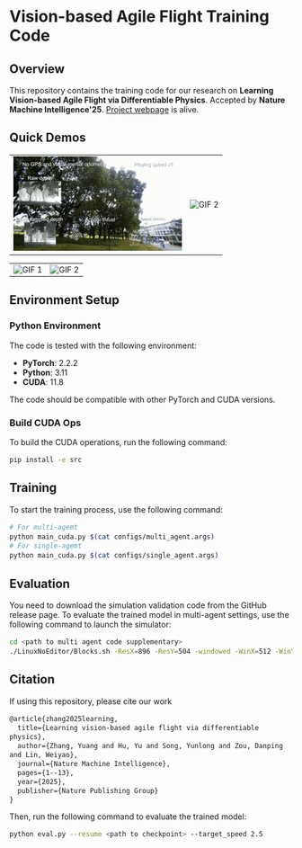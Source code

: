 # Vision-based Agile Flight Training Code

## Overview

This repository contains the training code for our research on **Learning Vision-based Agile Flight via Differentiable Physics**. Accepted by **Nature Machine Intelligence'25**. [Project webpage](https://henryhuyu.github.io/DiffPhysDrone_Web/) is alive.

## Quick Demos

<table>
  <tr>
    <td><img src="./gifs/20ms.gif" alt="GIF 1" width="300"></td>
    <td><img src="./gifs/fpv_dense.gif" alt="GIF 2" width="300"></td>
  </tr>
</table>

<table>
  <tr>
    <td><img src="./gifs/swap_position.gif" alt="GIF 1" width="300"></td>
    <td><img src="./gifs/main_task.gif" alt="GIF 2" width="300"></td>
  </tr>
</table>


## Environment Setup
### Python Environment

The code is tested with the following environment:

- **PyTorch**: 2.2.2
- **Python**: 3.11
- **CUDA**: 11.8

The code should be compatible with other PyTorch and CUDA versions.

### Build CUDA Ops

To build the CUDA operations, run the following command:

```bash
pip install -e src
```

## Training

To start the training process, use the following command:

```bash
# For multi-agemt
python main_cuda.py $(cat configs/multi_agent.args)
# For single-agemt
python main_cuda.py $(cat configs/single_agent.args)
```

## Evaluation
You need to download the simulation validation code from the GitHub release page.
To evaluate the trained model in multi-agent settings, use the following command to launch the simulator:
```bash
cd <path to multi agent code supplementary>
./LinuxNoEditor/Blocks.sh -ResX=896 -ResY=504 -windowed -WinX=512 -WinY=304 -settings=$PWD/settings.json
```

## Citation
If using this repository, please cite our work
```
@article{zhang2025learning,
  title={Learning vision-based agile flight via differentiable physics},
  author={Zhang, Yuang and Hu, Yu and Song, Yunlong and Zou, Danping and Lin, Weiyao},
  journal={Nature Machine Intelligence},
  pages={1--13},
  year={2025},
  publisher={Nature Publishing Group}
}
```
Then, run the following command to evaluate the trained model:
```bash
python eval.py --resume <path to checkpoint> --target_speed 2.5
```
